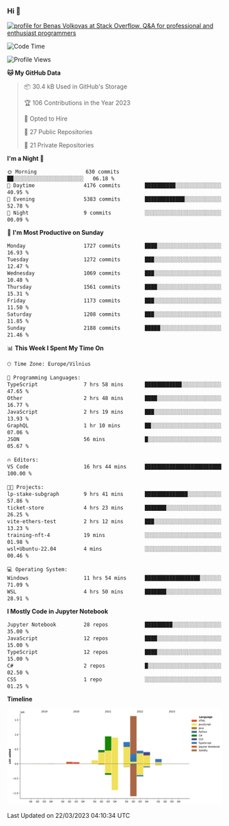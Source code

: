 ### Hi 👋
<a href="https://stackoverflow.com/users/14954249/benas-volkovas"><img src="https://stackoverflow.com/users/flair/14954249.png?theme=dark" width="208" height="58" alt="profile for Benas Volkovas at Stack Overflow, Q&amp;A for professional and enthusiast programmers" title="profile for Benas Volkovas at Stack Overflow, Q&amp;A for professional and enthusiast programmers"></a>

<!--START_SECTION:waka-->
![Code Time](http://img.shields.io/badge/Code%20Time-1%2C341%20hrs%2037%20mins-blue)

![Profile Views](http://img.shields.io/badge/Profile%20Views-0-blue)

**🐱 My GitHub Data** 

> 📦 30.4 kB Used in GitHub's Storage 
 > 
> 🏆 106 Contributions in the Year 2023
 > 
> 💼 Opted to Hire
 > 
> 📜 27 Public Repositories 
 > 
> 🔑 21 Private Repositories 
 > 
**I'm a Night 🦉** 

```text
🌞 Morning                630 commits         ██░░░░░░░░░░░░░░░░░░░░░░░   06.18 % 
🌆 Daytime                4176 commits        ██████████░░░░░░░░░░░░░░░   40.95 % 
🌃 Evening                5383 commits        █████████████░░░░░░░░░░░░   52.78 % 
🌙 Night                  9 commits           ░░░░░░░░░░░░░░░░░░░░░░░░░   00.09 % 
```
📅 **I'm Most Productive on Sunday** 

```text
Monday                   1727 commits        ████░░░░░░░░░░░░░░░░░░░░░   16.93 % 
Tuesday                  1272 commits        ███░░░░░░░░░░░░░░░░░░░░░░   12.47 % 
Wednesday                1069 commits        ███░░░░░░░░░░░░░░░░░░░░░░   10.48 % 
Thursday                 1561 commits        ████░░░░░░░░░░░░░░░░░░░░░   15.31 % 
Friday                   1173 commits        ███░░░░░░░░░░░░░░░░░░░░░░   11.50 % 
Saturday                 1208 commits        ███░░░░░░░░░░░░░░░░░░░░░░   11.85 % 
Sunday                   2188 commits        █████░░░░░░░░░░░░░░░░░░░░   21.46 % 
```


📊 **This Week I Spent My Time On** 

```text
🕑︎ Time Zone: Europe/Vilnius

💬 Programming Languages: 
TypeScript               7 hrs 58 mins       ████████████░░░░░░░░░░░░░   47.65 % 
Other                    2 hrs 48 mins       ████░░░░░░░░░░░░░░░░░░░░░   16.77 % 
JavaScript               2 hrs 19 mins       ███░░░░░░░░░░░░░░░░░░░░░░   13.93 % 
GraphQL                  1 hr 10 mins        ██░░░░░░░░░░░░░░░░░░░░░░░   07.06 % 
JSON                     56 mins             █░░░░░░░░░░░░░░░░░░░░░░░░   05.67 % 

🔥 Editors: 
VS Code                  16 hrs 44 mins      █████████████████████████   100.00 % 

🐱‍💻 Projects: 
lp-stake-subgraph        9 hrs 41 mins       ██████████████░░░░░░░░░░░   57.86 % 
ticket-store             4 hrs 23 mins       ███████░░░░░░░░░░░░░░░░░░   26.25 % 
vite-ethers-test         2 hrs 12 mins       ███░░░░░░░░░░░░░░░░░░░░░░   13.23 % 
training-nft-4           19 mins             ░░░░░░░░░░░░░░░░░░░░░░░░░   01.98 % 
wsl+Ubuntu-22.04         4 mins              ░░░░░░░░░░░░░░░░░░░░░░░░░   00.46 % 

💻 Operating System: 
Windows                  11 hrs 54 mins      ██████████████████░░░░░░░   71.09 % 
WSL                      4 hrs 50 mins       ███████░░░░░░░░░░░░░░░░░░   28.91 % 
```

**I Mostly Code in Jupyter Notebook** 

```text
Jupyter Notebook         28 repos            █████████░░░░░░░░░░░░░░░░   35.00 % 
JavaScript               12 repos            ████░░░░░░░░░░░░░░░░░░░░░   15.00 % 
TypeScript               12 repos            ████░░░░░░░░░░░░░░░░░░░░░   15.00 % 
C#                       2 repos             █░░░░░░░░░░░░░░░░░░░░░░░░   02.50 % 
CSS                      1 repo              ░░░░░░░░░░░░░░░░░░░░░░░░░   01.25 % 
```



**Timeline**

![Lines of Code chart](https://raw.githubusercontent.com/BenasVolkovas/BenasVolkovas/main/assets/bar_graph.png)


 Last Updated on 22/03/2023 04:10:34 UTC
<!--END_SECTION:waka-->
